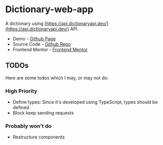 # Dictionary-web-app

A dictionary using [https://api.dictionaryapi.dev/](https://api.dictionaryapi.dev/) API.

- Demo - [Github Page](https://easonlin0716.github.io/frontend-mentor-works/dictionary-web-app/dist/)
- Source Code - [Github Repo](https://github.com/EasonLin0716/frontend-mentor-works/tree/main/dictionary-web-app)
- Frontend Mentor - [Frontend Mentor](https://www.frontendmentor.io/profile/EasonLin0716)

## TODOs

Here are some todos which I may, or may not do:

### High Priority

- Define types: Since it's developed using TypeScript, types should be defined.
- Block keep sending requests

### Probably won't do

- Restructure components
